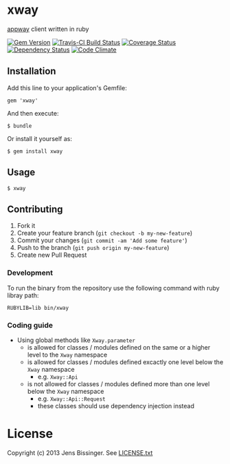 # xway

[appway](http://github.com/threez/appway) client written in ruby

[![Gem Version](https://badge.fury.io/rb/xway.png)](https://rubygems.org/gems/xway)
[![Travis-CI Build Status](https://secure.travis-ci.org/dpree/xway.png)](https://travis-ci.org/dpree/xway)
[![Coverage Status](https://coveralls.io/repos/dpree/xway/badge.png)](https://coveralls.io/r/dpree/xway)
[![Dependency Status](https://gemnasium.com/dpree/xway.png)](https://gemnasium.com/dpree/xway)
[![Code Climate](https://codeclimate.com/github/dpree/xway.png)](https://codeclimate.com/github/dpree/xway)

## Installation

Add this line to your application's Gemfile:

    gem 'xway'

And then execute:

    $ bundle

Or install it yourself as:

    $ gem install xway

## Usage

    $ xway

## Contributing

1. Fork it
2. Create your feature branch (`git checkout -b my-new-feature`)
3. Commit your changes (`git commit -am 'Add some feature'`)
4. Push to the branch (`git push origin my-new-feature`)
5. Create new Pull Request

### Development

To run the binary from the repository use the following command with ruby libray path:

    RUBYLIB=lib bin/xway

### Coding guide

* Using global methods like `Xway.parameter`
  * is allowed for classes / modules defined on the same or a higher level to the `Xway` namespace
  * is allowed for classes / modules defined excactly one level below the `Xway` namespace
    * e.g. `Xway::Api`
  * is not allowed for classes / modules defined more than one level below the `Xway` namespace
    * e.g. `Xway::Api::Request`
    * these classes should use dependency injection instead

# License

Copyright (c) 2013 Jens Bissinger. See [LICENSE.txt](LICENSE.txt)
